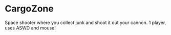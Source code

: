# CargoZone
Space shooter where you collect junk and shoot it out your cannon. 1 player, uses ASWD and mouse!

